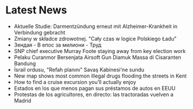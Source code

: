 # Latest News
-  Aktuelle Studie: Darmentzündung erneut mit Alzheimer-Krankheit in Verbindung gebracht
-  Zmiany w składce zdrowotnej. "Cały czas w logice Polskiego Ładu"
-  Зендая - В епос за милиони - Труд
-  SNP chief executive Murray Foote staying away from key election work
-  Pelaku Curanmor Bersenjata Airsoft Gun Diamuk Massa di Cisaranten Bandung
-  İsrail ordusu, "Refah planını" Savaş Kabinesi'ne sundu
-  New map shows most common illegal drugs flooding the streets in Kent
-  How to find a cruise excursion you’ll actually enjoy
-  Estados en los que menos pagan sus préstamos de autos en EEUU
-  Protestas de los agricultores, en directo: las tractoradas vuelven a Madrid
